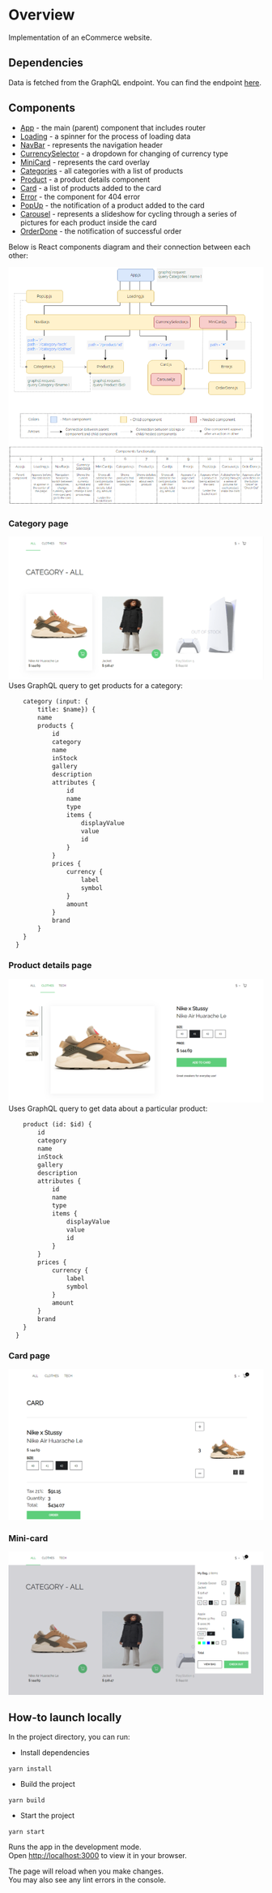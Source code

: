 # Overview

Implementation of an eCommerce website.

## Dependencies
Data is fetched from the GraphQL endpoint. You can find the endpoint [here](https://github.com/scandiweb/junior-react-endpoint).

## Components

* [App](/src/components/App.js) - the main (parent) component that includes router
* [Loading](/src/components/Loading.js) - a spinner for the process of loading data
* [NavBar](/src/components/NavBar.js) - represents the navigation header
* [CurrencySelector](/src/components/CurrencySelector.js) - a dropdown for changing of currency type
* [MiniCard](/src/components/MiniCard.js) - represents the card overlay
* [Categories](/src/components/Categories.js) - all categories with a list of products
* [Product](/src/components/Product.js) - a product details component
* [Card](/src/components/Card.js) - a list of products added to the card
* [Error](/src/components/Error.js) - the component for 404 error
* [PopUp](/src/components/PopUp.js) - the notification of a product added to the card
* [Carousel](/src/components/Carousel.js) - represents a slideshow for cycling through a series of pictures for each product inside the card
* [OrderDone](/src/components/OrderDone.js) - the notification of successful order

Below is React components diagram and their connection between each other:

![React Component](/src/results%20pictures/Schema.PNG)

### Category page
![React Component](/src/results%20pictures/PLP.png)
Uses GraphQL query to get products for a category:
```query Category($name: String!) {
    category (input: {
        title: $name}) {
        name
        products {
            id
            category
            name
            inStock
            gallery
            description
            attributes {
                id
                name
                type
                items {
                    displayValue
                    value
                    id
                }
            }
            prices {
                currency {
                    label
                    symbol
                }
                amount
            }
            brand
        }
    }
  }
```

### Product details page
![React Component](/src/results%20pictures/PDP.png)
Uses GraphQL query to get data about a particular product:
```query Product ($id: String!) {
    product (id: $id) {
        id
        category
        name
        inStock
        gallery
        description
        attributes {
            id
            name
            type
            items {
                displayValue
                value
                id
            }
        }
        prices {
            currency {
                label
                symbol
            }
            amount
        }
        brand
    }
  }
```

### Card page
![React Component](/src/results%20pictures/Card.png)
### Mini-card 
![React Component](/src/results%20pictures/MiniCard.png)
## How-to launch locally

In the project directory, you can run:
* Install dependencies

`yarn install`

* Build the project

 `yarn build`

* Start the project

`yarn start`

Runs the app in the development mode.\
Open [http://localhost:3000](http://localhost:3000) to view it in your browser.

The page will reload when you make changes.\
You may also see any lint errors in the console.
